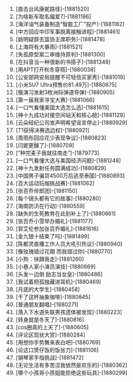 
1. [直击台风康妮路径]-[1881520]
1. [为啥新车取名偏爱7]-[1881186]
1. [海洋油气装备制造“智能工厂”投产]-[1881182]
1. [中方回应中印军事脱离接触进程]-[1881461]
1. [姚明疑辞去篮协主席职务]-[1881478]
1. [上海将有大暴雨]-[1881521]
1. [失孤原型案二审维持原判]-[1881300]
1. [在抖音当一种很新的书搭子]-[1881349]
1. [用APT打开秋冬穿搭]-[1880038]
1. [公安部网安局提醒不可轻信买家秀]-[1881019]
1. [小米SU7 Ultra预售价81.49万]-[1880875]
1. [俄演习发射3枚洲际弹道导弹]-[1880905]
1. [第一届我家寻宝大赛]-[1881066]
1. [一口气看懂美国大选怎么选]-[1881615]
1. [神十九成功对接空间站天和核心舱]-[1881129]
1. [云朵经纪公司发声明希望谣言停止]-[1880929]
1. [T1获得决赛选边权]-[1880921]
1. [周雨彤回应花少表现争议]-[1880823]
1. [闫妮更醺了]-[1880709]
1. [“种完麦子我就往南走”]-[1879773]
1. [一口气看懂大选与美国经济问题]-[1881248]
1. [神十九发射任务圆满成功]-[1880829]
1. [中国男子骗贷4500万后逃至泰国]-[1880893]
1. [百大运动玩咖挑战赛]-[1881062]
1. [张百乔伴郎团]-[1881150]
1. [每个镜头都有它的故事]-[1880280]
1. [海南防汛在行动]-[1880559]
1. [缺失的生死教育在此刻补上了]-[1880661]
1. [张百乔小雪举办婚礼]-[1881177]
1. [郭艾伦参加张百乔婚礼]-[1881616]
1. [金九银十结束了吗]-[1881499]
1. [陈都灵直播工作人员大吼引热议]-[1880940]
1. [像玫瑰错过花期 而我错过你]-[1880770]
1. [小狗：快跟我走]-[1881260]
1. [小巷人家小演员演技]-[1880669]
1. [头发一边倒 励志当女皇]-[1880486]
1. [我试着把孤独藏进耳机]-[1880469]
1. [月底的大学生]-[1880458]
1. [干了这杯抽象咖啡]-[1880845]
1. [普通朋友翻唱]-[1880271]
1. [落入下水道失联男孩遗体被发现]-[1880223]
1. [转身就是冬天了]-[1880816]
1. [cos圈真的上天了]-[1880605]
1. [评论区现状大赏]-[1880284]
1. [用想你手势舞来表白吧]-[1880769]
1. [论这口煲仔饭的饭张力]-[1881106]
1. [钢琴家手指挑战]-[1881472]
1. [无论生活有多苦涩我依然是欢乐的]-[1880362]
1. [哪个小孩哥小孩姐能拒绝这些玩具]-[1880299]